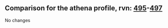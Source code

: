 ## Comparison for the athena profile, rvn: [495](https://github.com/PRO100KatYT/FortniteProfileRevisions/tree/main/profiles/athena/495%20athena.json)-[497](https://github.com/PRO100KatYT/FortniteProfileRevisions/tree/main/profiles/athena/497%20athena.json)

No changes
